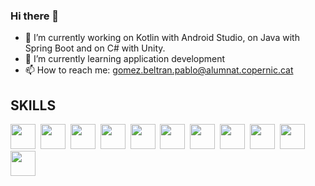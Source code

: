 ### Hi there 👋

- 🔭 I’m currently working on Kotlin with Android Studio, on Java with Spring Boot and on C# with Unity.
- 🌱 I’m currently learning application development
- 📫 How to reach me: gomez.beltran.pablo@alumnat.copernic.cat

## SKILLS

<img src="https://logowik.com/content/uploads/images/kotlin.jpg" title="" alt="" whidth="" height="40" />&nbsp; <img src="https://www.arcanstudios.com/wp-content/uploads/2017/10/android-studio-logo.png" title="" alt="" whidth="" height="40" />&nbsp; <img src="https://ih1.redbubble.net/image.489553250.2202/poster,504x498,f8f8f8-pad,600x600,f8f8f8.u1.jpg" title="" alt="" whidth="" height="40" />&nbsp; 
<img src="https://www.inovex.de/wp-content/uploads/2021/04/training-spring-boot.png" title="" alt="" whidth="" height="40" />&nbsp; <img src="https://www.brcline.com/wp-content/uploads/2016/01/bootstrap-logo.png" title="" alt="" whidth="" height="40" />&nbsp; <img src="[https://logowik.com/content/uploads/images/kotlin.jpg](https://qloudea.com/blog/wp-content/uploads/2022/11/mysql-logo.jpg)" title="" alt="" whidth="" height="40" />&nbsp; 
<img src="https://logowik.com/content/uploads/images/kotlin.jpg" title="" alt="" whidth="" height="40" />&nbsp; <img src="https://logowik.com/content/uploads/images/kotlin.jpg" title="" alt="" whidth="" height="40" />&nbsp; <img src="https://logowik.com/content/uploads/images/kotlin.jpg" title="" alt="" whidth="" height="40" />&nbsp; <img src="https://logowik.com/content/uploads/images/kotlin.jpg" title="" alt="" whidth="" height="40" />&nbsp; <img src="https://logowik.com/content/uploads/images/kotlin.jpg" title="" alt="" whidth="" height="40" />&nbsp;



